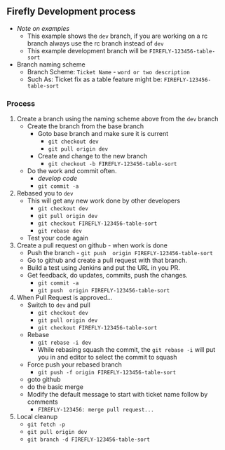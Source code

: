## Firefly Development process

- _Note on examples_
    - This example shows the `dev` branch, if you are working on a rc branch always use the rc branch instead of `dev`
    - This example development branch will be `FIREFLY-123456-table-sort`
- Branch naming scheme 
    - Branch Scheme: `Ticket Name` - `word or two description`
    - Such As: Ticket fix as a table feature might be: `FIREFLY-123456-table-sort`

### Process
1. Create a branch using the naming scheme above from the `dev` branch
    - Create the branch from the base branch
        - Goto base branch and make sure it is current 
          - `git checkout dev`
          - `git pull origin dev`
        - Create and change to the new branch
          - `git checkout -b FIREFLY-123456-table-sort`
    - Do the work and commit often.
        - _develop code_
        - `git commit -a`
2. Rebased you to `dev`
    - This will get any new work done by other developers
        - `git checkout dev`
        - `git pull origin dev`
        - `git checkout FIREFLY-123456-table-sort`
        - `git rebase dev`
    - Test your code again
4. Create a pull request on github - when work is done
    - Push the branch - `git push  origin FIREFLY-123456-table-sort`
    - Go to github and create a pull request with that branch.
    - Build a test using Jenkins and put the URL in you PR.
    - Get feedback, do updates, commits, push the changes.
        - `git commit -a`
        - `git push  origin FIREFLY-123456-table-sort`
5. When Pull Request is approved...
    - Switch to `dev` and pull
        - `git checkout dev`
        - `git pull origin dev`
        - `git checkout FIREFLY-123456-table-sort`
    - Rebase
        - `git rebase -i dev`
        - While rebasing squash the commit, the `git rebase -i` will put you in and editor to select the commit to squash
    - Force push your rebased branch
        - `git push -f origin FIREFLY-123456-table-sort`
    - goto github
    - do the basic merge
    - Modify the default message to start with ticket name follow by comments 
      - `FIREFLY-123456: merge pull request...`
6. Local cleanup
    - `git fetch -p`
    - `git pull origin dev`
    - `git branch -d FIREFLY-123456-table-sort`
